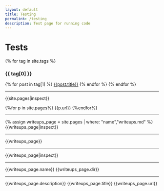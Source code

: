```yaml
---
layout: default
title: Testing
permalink: /testing
description: Test page for running code
---
```


# Tests

{% for tag in site.tags %}
### {{ tag[0] }}
{% for post in tag[1] %}
  [{{post.title}}]({{post.url}})
{% endfor %}
{% endfor %}

---
{{site.pages|inspect}}

{%for p in site.pages%}
{{p.url}}
{%endfor%}

---
{% assign writeups_page = site.pages | where: "name","writeups.md" %}
{{writeups_page|inspect}}

---
{{writeups_page}}

---
{{writeups_page|inspect}}

---
{{writeups_page.name}}
{{writeups_page.dir}}

---
{{writeups_page.description}}
{{writeups_page.title}}
{{writeups_page.url}}
